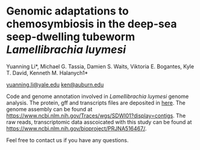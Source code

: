 # Genomic adaptations to chemosymbiosis in the deep-sea seep-dwelling tubeworm *Lamellibrachia luymesi*

Yuanning Li*, Michael G. Tassia, Damien S. Waits, Viktoria E. Bogantes, Kyle T. David, Kenneth M. Halanych1*

<yuanning.li@yale.edu>
<ken@auburn.edu>

Code and genome annotation involved in *Lamellibrachia luymesi* genome analysis. The protein, gff and transcripts files are deposited in [here](https://github.com/yuanning-li/Lamellibrachia-genome/genome_annotation/). The genome assembly can be found at https://www.ncbi.nlm.nih.gov/Traces/wgs/SDWI01?display=contigs. The raw reads, transcriptomic data asscoicated with this study can be found at https://www.ncbi.nlm.nih.gov/bioproject/PRJNA516467/.

Feel free to contact us if you have any questions.
